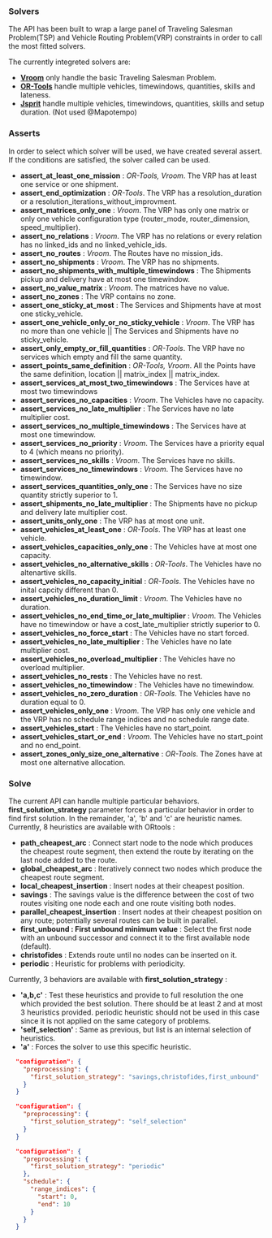 ### Solvers
The API has been built to wrap a large panel of  Traveling Salesman Problem(TSP) and Vehicle Routing Problem(VRP) constraints in order to call the most fitted solvers.

The currently integreted solvers are:
*   **[Vroom](https://github.com/VROOM-Project/vroom)** only handle the basic Traveling Salesman Problem.
*   **[OR-Tools](https://github.com/google/or-tools)** handle multiple vehicles, timewindows, quantities, skills and lateness.
*   **[Jsprit](https://github.com/graphhopper/jsprit)** handle multiple vehicles, timewindows, quantities, skills and setup duration. (Not used @Mapotempo)

### Asserts

In order to select which solver will be used, we have created several assert. If the conditions are satisfied, the solver called can be used.

*   **assert_at_least_one_mission** :
 *OR-Tools, Vroom*. The VRP has at least one service or one shipment.
*   **assert_end_optimization** :
 *OR-Tools*. The VRP has a resolution_duration or a resolution_iterations_without_improvment.
*   **assert_matrices_only_one** :
 *Vroom*. The VRP has only one matrix or only one vehicle configuration type (router_mode, router_dimension, speed_multiplier).
*   **assert_no_relations** :
 *Vroom*. The VRP has no relations or every relation has no linked_ids and no linked_vehicle_ids.
*   **assert_no_routes** :
 *Vroom*. The Routes have no mission_ids.
*   **assert_no_shipments** :
 *Vroom*. The VRP has no shipments.
*   **assert_no_shipments_with_multiple_timewindows** :
 The Shipments pickup and delivery have at most one timewindow.
*   **assert_no_value_matrix** :
 *Vroom*. The matrices have no value.
*   **assert_no_zones** :
 The VRP contains no zone.
*   **assert_one_sticky_at_most** :
 The Services and Shipments have at most one sticky_vehicle.
*   **assert_one_vehicle_only_or_no_sticky_vehicle** :
 *Vroom*. The VRP has no more than one vehicle || The Services and Shipments have no sticky_vehicle.
*   **assert_only_empty_or_fill_quantities** :
 *OR-Tools*. The VRP have no services which empty and fill the same quantity.
*   **assert_points_same_definition** :
 *OR-Tools, Vroom*. All the Points have the same definition, location || matrix_index || matrix_index.
*   **assert_services_at_most_two_timewindows** :
 The Services have at most two timewindows
*   **assert_services_no_capacities** :
 *Vroom*. The Vehicles have no capacity.
*   **assert_services_no_late_multiplier** :
 The Services have no late multiplier cost.
*   **assert_services_no_multiple_timewindows** :
 The Services have at most one timewindow.
*   **assert_services_no_priority** :
 *Vroom*. The Services have a priority equal to 4 (which means no priority).
*   **assert_services_no_skills** :
 *Vroom*. The Services have no skills.
*   **assert_services_no_timewindows** :
 *Vroom*. The Services have no timewindow.
*   **assert_services_quantities_only_one** :
 The Services have no size quantity strictly superior to 1.
*   **assert_shipments_no_late_multiplier** :
 The Shipments have no pickup and delivery late multiplier cost.
*   **assert_units_only_one** :
 The VRP has at most one unit.
*   **assert_vehicles_at_least_one** :
 *OR-Tools*. The VRP has at least one vehicle.
*   **assert_vehicles_capacities_only_one** :
 The Vehicles have at most one capacity.
*   **assert_vehicles_no_alternative_skills** :
 *OR-Tools*. The Vehicles have no altenartive skills.
*   **assert_vehicles_no_capacity_initial** :
 *OR-Tools*. The Vehicles have no inital capcity different than 0.
*   **assert_vehicles_no_duration_limit** :
 *Vroom*. The Vehicles have no duration.
*   **assert_vehicles_no_end_time_or_late_multiplier** :
 *Vroom*. The Vehicles have no timewindow or have a cost_late_multiplier strictly superior to 0.
*   **assert_vehicles_no_force_start** :
 The Vehicles have no start forced.
*   **assert_vehicles_no_late_multiplier** :
 The Vehicles have no late multiplier cost.
*   **assert_vehicles_no_overload_multiplier** :
 The Vehicles have no overload multiplier.
*   **assert_vehicles_no_rests** :
 The Vehicles have no rest.
*   **assert_vehicles_no_timewindow** :
 The Vehicles have no timewindow.
*   **assert_vehicles_no_zero_duration** :
 *OR-Tools*. The Vehicles have no duration equal to 0.
*   **assert_vehicles_only_one** :
 *Vroom*. The VRP has only one vehicle and the VRP has no schedule range indices and no schedule range date.
*   **assert_vehicles_start** :
 The Vehicles have no start_point.
*   **assert_vehicles_start_or_end** :
 *Vroom*. The Vehicles have no start_point and no end_point.
*   **assert_zones_only_size_one_alternative** :
 *OR-Tools*. The Zones have at most one alternative allocation.

### Solve

The current API can handle multiple particular behaviors. **first_solution_strategy** parameter forces a particular behavior in order to find first solution. In the remainder, \'a\', \'b\' and \'c\' are heuristic names.
Currently, 8 heuristics are available with ORtools :
*   **path_cheapest_arc** : Connect start node to the node which produces the cheapest route segment, then extend the route by iterating on the last node added to the route.
*   **global_cheapest_arc** : Iteratively connect two nodes which produce the cheapest route segment.
*   **local_cheapest_insertion** : Insert nodes at their cheapest position.
*   **savings** : The savings value is the difference between the cost of two routes visiting one node each and one route visiting both nodes.
*   **parallel_cheapest_insertion** : Insert nodes at their cheapest position on any route; potentially several routes can be built in parallel.
*   **first_unbound : First unbound minimum value** : Select the first node with an unbound successor and connect it to the first available node (default).
*   **christofides** : Extends route until no nodes can be inserted on it.
*   **periodic** : Heuristic for problems with periodicity.

Currently, 3 behaviors are available with **first_solution_strategy** :
* **\'a,b,c\'** : Test these heuristics and provide to full resolution the one which provided the best solution. There should be at least 2 and at most 3 heuristics provided. periodic heuristic should not be used in this case since it is not applied
on the same category of problems.
* **\'self_selection\'** : Same as previous, but list is an internal selection of heuristics.
* **\'a\'** : Forces the solver to use this specific heuristic.

```json
  "configuration": {
    "preprocessing": {
      "first_solution_strategy": "savings,christofides,first_unbound"
    }
  }
```

```json
  "configuration": {
    "preprocessing": {
      "first_solution_strategy": "self_selection"
    }
  }
```

```json
  "configuration": {
    "preprocessing": {
      "first_solution_strategy": "periodic"
    },
    "schedule": {
      "range_indices": {
        "start": 0,
        "end": 10
      }
    }
  }
```
